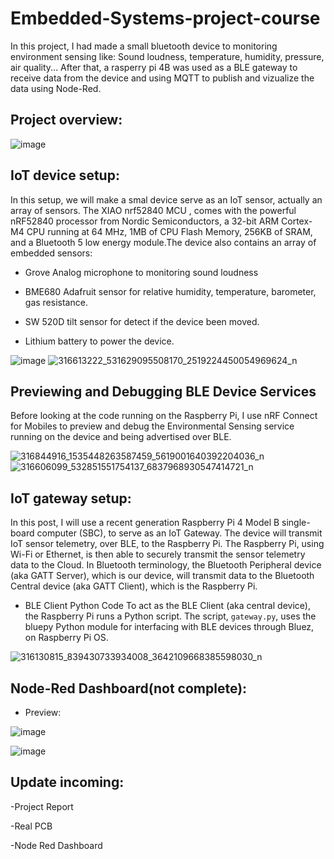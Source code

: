 # Embedded-Systems-project-course


In this project, I had made a small bluetooth device to monitoring environment sensing like: Sound loudness, temperature, humidity, pressure, air quality...
After that, a rasperry pi 4B was used as a BLE gateway to receive data from the device and using MQTT to publish and vizualize the data using Node-Red.

## Project overview:

![image](https://user-images.githubusercontent.com/63698805/204251410-c156735d-f2f0-43d6-b1c6-982e4dec66c0.png)


## IoT device setup:

In this setup, we will make a smal device serve as an IoT sensor, actually an array of sensors. The XIAO nrf52840 MCU , comes with the powerful nRF52840 processor from Nordic Semiconductors, a 32-bit ARM Cortex-M4 CPU running at 64 MHz, 1MB of CPU Flash Memory, 256KB of SRAM, and a Bluetooth 5 low energy module.The device also contains an array of embedded sensors:
* Grove Analog microphone to monitoring sound loudness

* BME680 Adafruit sensor for relative humidity, temperature, barometer, gas resistance.

* SW 520D tilt sensor for detect if the device been moved.

* Lithium battery to power the device.


![image](https://user-images.githubusercontent.com/63698805/203826592-872adf94-b08b-40b8-a401-b69214ec21f0.png) ![316613222_531629095508170_2519224450054969624_n](https://user-images.githubusercontent.com/63698805/203827878-043f3111-1861-4fef-a013-e67faf6f060f.jpg)
## Previewing and Debugging BLE Device Services

Before looking at the code running on the Raspberry Pi, I use  nRF Connect for Mobiles to preview and debug the Environmental Sensing service running on the device and being advertised over BLE.


![316844916_1535448263587459_5619001640392204036_n](https://user-images.githubusercontent.com/63698805/203832576-641bf12c-c177-456d-8d55-cdfa22173e1b.jpg)![316606099_532851551754137_6837968930547414721_n](https://user-images.githubusercontent.com/63698805/203832944-b3cc2afd-c080-43f0-88af-46ae710af289.jpg)


## IoT gateway setup:

In this post, I will use a recent generation Raspberry Pi 4 Model B single-board computer (SBC), to serve as an IoT Gateway. The device will transmit IoT sensor telemetry, over BLE, to the Raspberry Pi. The Raspberry Pi, using Wi-Fi or Ethernet, is then able to securely transmit the sensor telemetry data to the Cloud. In Bluetooth terminology, the Bluetooth Peripheral device (aka GATT Server), which is our device, will transmit data to the Bluetooth Central device (aka GATT Client), which is the Raspberry Pi.

* BLE Client Python Code
To act as the BLE Client (aka central device), the Raspberry Pi runs a Python script. The script,  `gateway.py`, uses the bluepy Python module for interfacing with BLE devices through Bluez, on Raspberry Pi OS.

![316130815_839430733934008_3642109668385598030_n](https://user-images.githubusercontent.com/63698805/203835482-cf2be516-5163-432a-a7a7-eb536b00e0f6.png)

## Node-Red Dashboard(not complete):

* Preview:

![image](https://user-images.githubusercontent.com/63698805/204251594-18e62808-5be5-42a1-9f0c-c30fa68f8ecb.png)

![image](https://user-images.githubusercontent.com/63698805/204251677-afcbfd2f-234c-4786-a005-340a6bf14b39.png)



## Update incoming:

-Project Report

-Real PCB

-Node Red Dashboard
